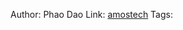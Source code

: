 Author: Phao Dao
Link: [amostech](https://amostech.com/TechnicalPapers/2019/Machine-Learning-for-SSA-Applications/Dao.pdf)
Tags: 


